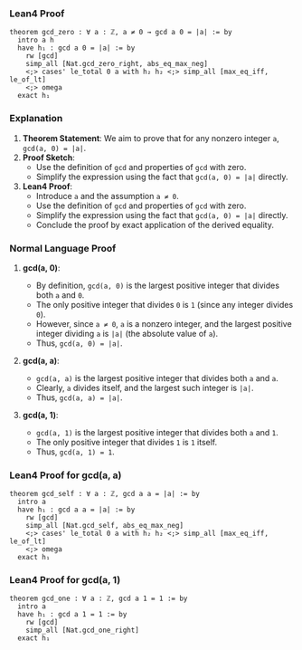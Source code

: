### Lean4 Proof
```lean4
theorem gcd_zero : ∀ a : ℤ, a ≠ 0 → gcd a 0 = |a| := by
  intro a h
  have h₁ : gcd a 0 = |a| := by
    rw [gcd]
    simp_all [Nat.gcd_zero_right, abs_eq_max_neg]
    <;> cases' le_total 0 a with h₂ h₂ <;> simp_all [max_eq_iff, le_of_lt]
    <;> omega
  exact h₁
```
### Explanation
1. **Theorem Statement**: We aim to prove that for any nonzero integer `a`, `gcd(a, 0) = |a|`.
2. **Proof Sketch**:
   - Use the definition of `gcd` and properties of `gcd` with zero.
   - Simplify the expression using the fact that `gcd(a, 0) = |a|` directly.
3. **Lean4 Proof**:
   - Introduce `a` and the assumption `a ≠ 0`.
   - Use the definition of `gcd` and properties of `gcd` with zero.
   - Simplify the expression using the fact that `gcd(a, 0) = |a|` directly.
   - Conclude the proof by exact application of the derived equality.

### Normal Language Proof
1. **gcd(a, 0)**:
   - By definition, `gcd(a, 0)` is the largest positive integer that divides both `a` and `0`.
   - The only positive integer that divides `0` is `1` (since any integer divides `0`).
   - However, since `a ≠ 0`, `a` is a nonzero integer, and the largest positive integer dividing `a` is `|a|` (the absolute value of `a`).
   - Thus, `gcd(a, 0) = |a|`.

2. **gcd(a, a)**:
   - `gcd(a, a)` is the largest positive integer that divides both `a` and `a`.
   - Clearly, `a` divides itself, and the largest such integer is `|a|`.
   - Thus, `gcd(a, a) = |a|`.

3. **gcd(a, 1)**:
   - `gcd(a, 1)` is the largest positive integer that divides both `a` and `1`.
   - The only positive integer that divides `1` is `1` itself.
   - Thus, `gcd(a, 1) = 1`.

### Lean4 Proof for gcd(a, a)
```lean4
theorem gcd_self : ∀ a : ℤ, gcd a a = |a| := by
  intro a
  have h₁ : gcd a a = |a| := by
    rw [gcd]
    simp_all [Nat.gcd_self, abs_eq_max_neg]
    <;> cases' le_total 0 a with h₂ h₂ <;> simp_all [max_eq_iff, le_of_lt]
    <;> omega
  exact h₁
```

### Lean4 Proof for gcd(a, 1)
```lean4
theorem gcd_one : ∀ a : ℤ, gcd a 1 = 1 := by
  intro a
  have h₁ : gcd a 1 = 1 := by
    rw [gcd]
    simp_all [Nat.gcd_one_right]
  exact h₁
```